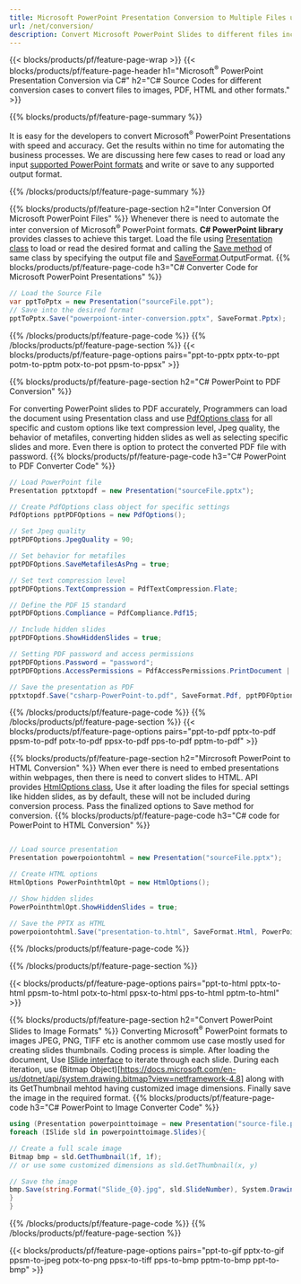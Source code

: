 ```yaml
---
title: Microsoft PowerPoint Presentation Conversion to Multiple Files using C# 
url: /net/conversion/
description: Convert Microsoft PowerPoint Slides to different files including PDF, HTML and image formats on .NET Framework, .NET Core, Windows Azure, Mono or Xamarin Platforms.
---
```


{{< blocks/products/pf/feature-page-wrap >}}
{{< blocks/products/pf/feature-page-header h1="Microsoft<sup>&reg;</sup> PowerPoint Presentation Conversion via C#" h2="C# Source Codes for different conversion cases to convert files to images, PDF, HTML and other formats." >}}

{{% blocks/products/pf/feature-page-summary %}}

It is easy for the developers to convert Microsoft<sup>&reg;</sup> PowerPoint Presentations with speed and accuracy. Get the results within no time for automating the business processes. We are discussing here few cases to read or load any input [supported PowerPoint formats](https://docs.aspose.com/slides/net/supported-file-formats/) and write or save to any supported output format. 

{{% /blocks/products/pf/feature-page-summary  %}}

{{% blocks/products/pf/feature-page-section  h2="Inter Conversion Of Microsoft PowerPoint Files" %}}
Whenever there is need to automate the inter conversion of Microsoft<sup>&reg;</sup> PowerPoint formats. **C# PowerPoint library** provides classes to achieve this target. Load the file using [Presentation class](https://apireference.aspose.com/net/slides/aspose.slides/presentation) to load or read the desired format and calling the [Save method](https://apireference.aspose.com/slides/net/aspose.slides/presentation/methods/save) of same class by specifying the output file and [SaveFormat](https://apireference.aspose.com/slides/net/aspose.slides.export/saveformat).OutputFormat. 
{{% blocks/products/pf/feature-page-code h3="C# Converter Code for Microsoft PowerPoint Presentations" %}}

```cs
// Load the Source File
var pptToPptx = new Presentation("sourceFile.ppt");
// Save into the desired format
pptToPptx.Save("powerpoiont-inter-conversion.pptx", SaveFormat.Pptx);   
```
{{% /blocks/products/pf/feature-page-code  %}}
{{% /blocks/products/pf/feature-page-section %}}
{{< blocks/products/pf/feature-page-options pairs="ppt-to-pptx pptx-to-ppt potm-to-pptm potx-to-pot ppsm-to-ppsx" >}}


{{% blocks/products/pf/feature-page-section  h2="C# PowerPoint to PDF Conversion" %}}

For converting PowerPoint slides to PDF accurately, Programmers can load the document using Presentation class and use [PdfOptions class](https://apireference.aspose.com/slides/net/aspose.slides.export/pdfoptions) for all specific and custom options like text compression level, Jpeg quality, the behavior of metafiles, converting hidden slides as well as selecting specific slides and more. Even there is option to protect the converted PDF file with password.
{{% blocks/products/pf/feature-page-code h3="C# PowerPoint to PDF Converter Code" %}}

```cs
// Load PowerPoint file
Presentation pptxtopdf = new Presentation("sourceFile.pptx");

// Create PdfOptions class object for specific settings
PdfOptions pptPDFOptions = new PdfOptions();

// Set Jpeg quality
pptPDFOptions.JpegQuality = 90;

// Set behavior for metafiles
pptPDFOptions.SaveMetafilesAsPng = true;

// Set text compression level
pptPDFOptions.TextCompression = PdfTextCompression.Flate;

// Define the PDF 15 standard
pptPDFOptions.Compliance = PdfCompliance.Pdf15;

// Include hidden slides
pptPDFOptions.ShowHiddenSlides = true;

// Setting PDF password and access permissions
pptPDFOptions.Password = "password";
pptPDFOptions.AccessPermissions = PdfAccessPermissions.PrintDocument | PdfAccessPermissions.HighQualityPrint;

// Save the presentation as PDF
pptxtopdf.Save("csharp-PowerPoint-to.pdf", SaveFormat.Pdf, pptPDFOptions);

```
{{% /blocks/products/pf/feature-page-code  %}}
{{% /blocks/products/pf/feature-page-section %}}
{{< blocks/products/pf/feature-page-options pairs="ppt-to-pdf pptx-to-pdf ppsm-to-pdf potx-to-pdf ppsx-to-pdf pps-to-pdf pptm-to-pdf" >}}


{{% blocks/products/pf/feature-page-section  h2="Mircrosoft PowerPoint to HTML Conversion" %}}
When ever there is need to embed presentations within webpages, then there is need to convert slides to HTML. API provides [HtmlOptions class](https://apireference.aspose.com/slides/net/aspose.slides.export/htmloptions), Use it after loading the files for special settings like hidden slides, as by default, these will not be included during conversion process. Pass the finalized options to Save method for conversion.
{{% blocks/products/pf/feature-page-code h3="C# code for PowerPoint to HTML Conversion" %}}

```cs

// Load source presentation 
Presentation powerpoiontohtml = new Presentation("sourceFile.pptx");

// Create HTML options
HtmlOptions PowerPointhtmlOpt = new HtmlOptions();

// Show hidden slides
PowerPointhtmlOpt.ShowHiddenSlides = true;

// Save the PPTX as HTML
powerpoiontohtml.Save("presentation-to.html", SaveFormat.Html, PowerPointhtmlOpt); 

```
{{% /blocks/products/pf/feature-page-code %}}

{{% /blocks/products/pf/feature-page-section %}}

{{< blocks/products/pf/feature-page-options pairs="ppt-to-html pptx-to-html ppsm-to-html potx-to-html ppsx-to-html pps-to-html pptm-to-html" >}}

{{% blocks/products/pf/feature-page-section  h2="Convert PowerPoint Slides to Image Formats" %}}
Converting Microsoft<sup>&reg;</sup> PowerPoint formats to images JPEG, PNG, TIFF etc is another commom use case mostly used for creating slides thumbnails. Coding process is simple. After loading the document, Use [ISlide interface](https://apireference.aspose.com/net/slides/aspose.slides/islide) to iterate through each slide. During each iteration, use (Bitmap Object)[https://docs.microsoft.com/en-us/dotnet/api/system.drawing.bitmap?view=netframework-4.8] along with its GetThumbnail mehtod having customized image dimensions. Finally save the image in the required format.
{{% blocks/products/pf/feature-page-code h3="C# PowerPoint to Image Converter Code" %}}
```cs
using (Presentation powerpointtoimage = new Presentation("source-file.ppt")){
foreach (ISlide sld in powerpointtoimage.Slides){

// Create a full scale image
Bitmap bmp = sld.GetThumbnail(1f, 1f);
// or use some customized dimensions as sld.GetThumbnail(x, y)

// Save the image
bmp.Save(string.Format("Slide_{0}.jpg", sld.SlideNumber), System.Drawing.Imaging.ImageFormat.Jpeg);
}
}
```
{{% /blocks/products/pf/feature-page-code %}}
{{% /blocks/products/pf/feature-page-section %}}

{{< blocks/products/pf/feature-page-options pairs="ppt-to-gif pptx-to-gif ppsm-to-jpeg potx-to-png ppsx-to-tiff pps-to-bmp pptm-to-bmp ppt-to-bmp" >}}